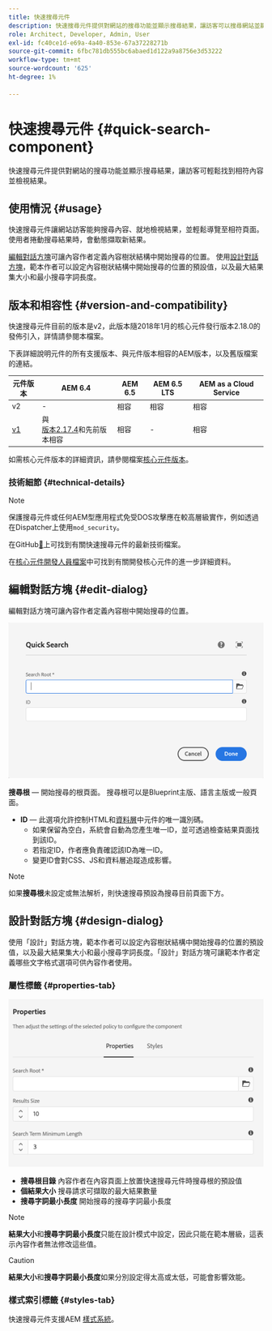 ```yaml
---
title: 快速搜尋元件
description: 快速搜尋元件提供對網站的搜尋功能並顯示搜尋結果，讓訪客可以搜尋網站並篩選結果。
role: Architect, Developer, Admin, User
exl-id: fc40ce1d-e69a-4a40-853e-67a37228271b
source-git-commit: 6fbc781db555bc6abaed1d122a9a8756e3d53222
workflow-type: tm+mt
source-wordcount: '625'
ht-degree: 1%

---
```


# 快速搜尋元件 {#quick-search-component}

快速搜尋元件提供對網站的搜尋功能並顯示搜尋結果，讓訪客可輕鬆找到相符內容並檢視結果。

## 使用情況 {#usage}

快速搜尋元件讓網站訪客能夠搜尋內容、就地檢視結果，並輕鬆導覽至相符頁面。 使用者捲動搜尋結果時，會動態擷取新結果。

[編輯對話方塊](#edit-dialog)可讓內容作者定義內容樹狀結構中開始搜尋的位置。 使用[設計對話方塊](#design-dialog)，範本作者可以設定內容樹狀結構中開始搜尋的位置的預設值，以及最大結果集大小和最小搜尋字詞長度。

## 版本和相容性 {#version-and-compatibility}

快速搜尋元件目前的版本是v2，此版本隨2018年1月的核心元件發行版本2.18.0的發佈引入，詳情請參閱本檔案。

下表詳細說明元件的所有支援版本、與元件版本相容的AEM版本，以及舊版檔案的連結。

| 元件版本 | AEM 6.4 | AEM 6.5 | AEM 6.5 LTS | AEM as a Cloud Service  |
|--- |--- |--- |---|---|
| v2 | - | 相容 | 相容 | 相容 |
| [v1](/help/components/v1/quick-search.md) | 與<br>[版本2.17.4](/help/versions.md)和先前版本相容 | 相容 | - | 相容 |

如需核心元件版本的詳細資訊，請參閱檔案[核心元件版本](/help/versions.md)。

### 技術細節 {#technical-details}

>[!NOTE]
>
>保護搜尋元件或任何AEM型應用程式免受DOS攻擊應在較高層級實作，例如透過在Dispatcher上使用`mod_security`。

在GitHub[&#128279;](https://adobe.com/go/aem_cmp_tech_search_v2_tw)上可找到有關快速搜尋元件的最新技術檔案。

在[核心元件開發人員檔案](/help/developing/overview.md)中可找到有關開發核心元件的進一步詳細資料。

## 編輯對話方塊 {#edit-dialog}

編輯對話方塊可讓內容作者定義內容樹中開始搜尋的位置。

![快速搜尋元件的編輯對話方塊](/help/assets/quick-search-edit.png)

**搜尋根** — 開始搜尋的根頁面。 搜尋根可以是Blueprint主版、語言主版或一般頁面。
* **ID** — 此選項允許控制HTML和[資料層](/help/developing/data-layer/overview.md)中元件的唯一識別碼。
   * 如果保留為空白，系統會自動為您產生唯一ID，並可透過檢查結果頁面找到該ID。
   * 若指定ID，作者應負責確認該ID為唯一ID。
   * 變更ID會對CSS、JS和資料層追蹤造成影響。

>[!NOTE]
>
>如果&#x200B;**搜尋根**&#x200B;未設定或無法解析，則快速搜尋預設為搜尋目前頁面下方。

## 設計對話方塊 {#design-dialog}

使用「設計」對話方塊，範本作者可以設定內容樹狀結構中開始搜尋的位置的預設值，以及最大結果集大小和最小搜尋字詞長度。「設計」對話方塊可讓範本作者定義哪些文字格式選項可供內容作者使用。

### 屬性標籤 {#properties-tab}

![快速搜尋元件的設計對話方塊](/help/assets/quick-search-design.png)

* **搜尋根目錄**
內容作者在內容頁面上放置快速搜尋元件時搜尋根的預設值
* **個結果大小**
搜尋請求可擷取的最大結果數量
* **搜尋字詞最小長度**
開始搜尋的搜尋字詞最小長度

>[!NOTE]
>
>**結果大小**&#x200B;和&#x200B;**搜尋字詞最小長度**&#x200B;只能在設計模式中設定，因此只能在範本層級，這表示內容作者無法修改這些值。

>[!CAUTION]
>
>**結果大小**&#x200B;和&#x200B;**搜尋字詞最小長度**&#x200B;如果分別設定得太高或太低，可能會影響效能。

### 樣式索引標籤 {#styles-tab}

快速搜尋元件支援AEM [樣式系統](/help/get-started/authoring.md#component-styling)。
